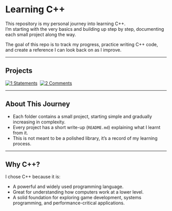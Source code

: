 # Learning C++

This repository is my personal journey into learning C++.  
I’m starting with the very basics and building up step by step, documenting each small project along the way.  

The goal of this repo is to track my progress, practice writing C++ code, and create a reference I can look back on as I improve.

---

## Projects

[![1 Statements](https://img.shields.io/badge/1-Statements-401010)](./projects/001-statements/)&nbsp;
[![2 Comments](https://img.shields.io/badge/2-Comments-403010)](./projects/002-comments/)&nbsp;


---

## About This Journey
- Each folder contains a small project, starting simple and gradually increasing in complexity.  
- Every project has a short write-up (`README.md`) explaining what I learnt from it.  
- This is not meant to be a polished library, it’s a record of my learning process.  

---

## Why C++?
I chose C++ because it is:
- A powerful and widely used programming language.
- Great for understanding how computers work at a lower level.
- A solid foundation for exploring game development, systems programming, and performance-critical applications.